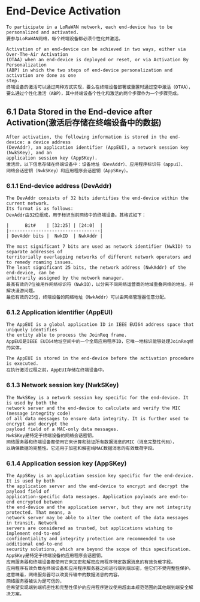 # End-Device Activation

    To participate in a LoRaWAN network, each end-device has to be personalized and activated.
    要参与LoRaWAN网络，每个终端设备都必须个性化并激活。

    Activation of an end-device can be achieved in two ways, either via Over-The-Air Activation
    (OTAA) when an end-device is deployed or reset, or via Activation By Personalization
    (ABP) in which the two steps of end-device personalization and activation are done as one
    step.
    终端设备的激活可以通过两种方式实现，要么在终端设备部署或重置时通过空中激活（OTAA），
    要么通过个性化激活（ABP），其中终端设备个性化和激活的两个步骤作为一个步骤完成。

## 6.1 Data Stored in the End-device after Activation(激活后存储在终端设备中的数据)

    After activation, the following information is stored in the end-device: a device address
    (DevAddr), an application identifier (AppEUI), a network session key (NwkSKey), and an
    application session key (AppSKey).
    激活后，以下信息存储在终端设备中：设备地址（DevAddr）、应用程序标识符（appui）、
    网络会话密钥（NwkSKey）和应用程序会话密钥（AppSKey）。

### 6.1.1 End-device address (DevAddr)

    The DevAddr consists of 32 bits identifies the end-device within the current network.
    Its format is as follows:
    DevAddr由32位组成，用于标识当前网络中的终端设备。其格式如下：

    |      Bit#    | [32:25] | [24:0]  |
    |----------------------------------|
    | DevAddr bits |  NwkID  | NwkAddr |

    The most significant 7 bits are used as network identifier (NwkID) to separate addresses of
    territorially overlapping networks of different network operators and to remedy roaming issues.
    The least significant 25 bits, the network address (NwkAddr) of the end-device, can be
    arbitrarily assigned by the network manager.
    最高有效的7位被用作网络标识符（NwkID），以分离不同网络运营商的地域重叠网络的地址，并解决漫游问题。
    最低有效的25位，终端设备的网络地址（NwkAddr）可以由网络管理器任意分配。

### 6.1.2 Application identifier (AppEUI)

    The AppEUI is a global application ID in IEEE EUI64 address space that uniquely identifies
    the entity able to process the JoinReq frame.
    AppEUI是IEEE EUI64地址空间中的一个全局应用程序ID，它唯一地标识能够处理JoinReq帧的实体。

    The AppEUI is stored in the end-device before the activation procedure is executed.
    在执行激活过程之前，AppEUI存储在终端设备中。

### 6.1.3 Network session key (NwkSKey)

    The NwkSKey is a network session key specific for the end-device. It is used by both the
    network server and the end-device to calculate and verify the MIC (message integrity code)
    of all data messages to ensure data integrity. It is further used to encrypt and decrypt the
    payload field of a MAC-only data messages.
    NwkSKey是特定于终端设备的网络会话密钥。
    网络服务器和终端设备都使用它来计算和验证所有数据消息的MIC（消息完整性代码），
    以确保数据的完整性。它还用于加密和解密纯MAC数据消息的有效载荷字段。

### 6.1.4 Application session key (AppSKey)

    The AppSKey is an application session key specific for the end-device. It is used by both
    the application server and the end-device to encrypt and decrypt the payload field of
    application-specific data messages. Application payloads are end-to-end encrypted between
    the end-device and the application server, but they are not integrity protected. That means, a
    network server may be able to alter the content of the data messages in transit. Network
    servers are considered as trusted, but applications wishing to implement end-to-end
    confidentiality and integrity protection are recommended to use additional end-to-end
    security solutions, which are beyond the scope of this specification.
    AppSKey是特定于终端设备的应用程序会话密钥。
    应用服务器和终端设备都使用它来加密和解密应用程序特定数据消息的有效负载字段。
    应用程序有效负载在终端设备和应用程序服务器之间进行端到端加密，但它们不受完整性保护。
    这意味着，网络服务器可以改变传输中的数据消息的内容。
    网络服务器被认为是可信的，
    但希望实现端到端机密性和完整性保护的应用程序建议使用超出本规范范围的其他端到端安全解决方案。
